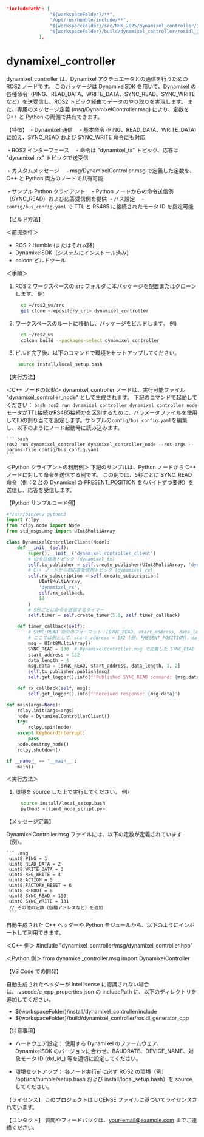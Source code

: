 ``` c_cpp_properties.json
"includePath": [
                "${workspaceFolder}/**",
                "/opt/ros/humble/include/**",
                "${workspaceFolder}/src/NHK_2025/dynamixel_controller/include/**",
                "${workspaceFolder}/build/dynamixel_controller/rosidl_generator_cpp"
            ],
```

# dynamixel_controller

dynamixel_controller は、Dynamixel アクチュエータとの通信を行うための ROS2 ノードです。
このパッケージは DynamixelSDK を用いて、Dynamixel の各種命令（PING、READ_DATA、WRITE_DATA、SYNC_READ、SYNC_WRITE など）を送受信し、ROS2 トピック経由でデータのやり取りを実現します。
また、専用のメッセージ定義 (msg/DynamixelController.msg) により、定数を C++ と Python の両側で共有できます。

【特徴】
・Dynamixel 通信
　- 基本命令 (PING、READ_DATA、WRITE_DATA) に加え、SYNC_READ および SYNC_WRITE 命令にも対応

・ROS2 インターフェース
　- 命令は "dynamixel_tx" トピック、応答は "dynamixel_rx" トピックで送受信

・カスタムメッセージ
　- msg/DynamixelController.msg で定義した定数を、C++ と Python 両方のノードで共有可能

・サンプル Python クライアント
　- Python ノードからの命令送信例（SYNC_READ）および応答受信例を提供
・バス設定
　- `config/bus_config.yaml` で TTL と RS485 に接続されたモータ ID を指定可能

【ビルド方法】

＜前提条件＞
- ROS 2 Humble (またはそれ以降)
- DynamixelSDK（システムにインストール済み）
- colcon ビルドツール

＜手順＞
1. ROS 2 ワークスペースの src フォルダに本パッケージを配置またはクローンします。
   例)
   ``` bash
     cd ~/ros2_ws/src
     git clone <repository_url> dynamixel_controller
    ```

2. ワークスペースのルートに移動し、パッケージをビルドします。
   例)
   ``` bash
     cd ~/ros2_ws
     colcon build --packages-select dynamixel_controller
    ```

3. ビルド完了後、以下のコマンドで環境をセットアップしてください。
    ``` bash
     source install/local_setup.bash
    ```

【実行方法】

＜C++ ノードの起動＞
dynamixel_controller ノードは、実行可能ファイル "dynamixel_controller_node" として生成されます。
下記のコマンドで起動してください：
    ``` bash
     ros2 run dynamixel_controller dynamixel_controller_node
    ```
モータがTTL接続かRS485接続かを区別するために、パラメータファイルを使用してIDの割り当てを設定します。サンプルの`config/bus_config.yaml`を編集し、以下のようにノード起動時に読み込みます。

    ``` bash
    ros2 run dynamixel_controller dynamixel_controller_node --ros-args --params-file config/bus_config.yaml
    ```
＜Python クライアントの利用例＞
下記のサンプルは、Python ノードから C++ ノードに対して命令を送信する例です。
この例では、5秒ごとに SYNC_READ 命令（例：2 台の Dynamixel の PRESENT_POSITION を4バイトずつ要求）を送信し、応答を受信します。

【Python サンプルコード例】
``` Python
#!/usr/bin/env python3
import rclpy
from rclpy.node import Node
from std_msgs.msg import UInt8MultiArray

class DynamixelControllerClient(Node):
    def __init__(self):
        super().__init__('dynamixel_controller_client')
        # 命令送信用トピック (dynamixel_tx)
        self.tx_publisher = self.create_publisher(UInt8MultiArray, 'dynamixel_tx', 10)
        # C++ ノードからの応答受信用トピック (dynamixel_rx)
        self.rx_subscription = self.create_subscription(
            UInt8MultiArray,
            'dynamixel_rx',
            self.rx_callback,
            10
        )
        # 5秒ごとに命令を送信するタイマー
        self.timer = self.create_timer(5.0, self.timer_callback)

    def timer_callback(self):
        # SYNC_READ 命令のフォーマット：[SYNC_READ, start_address, data_length, id1, id2, ...]
        # ここでは例として、start_address = 132 (例: PRESENT_POSITION)、data_length = 4、対象ID: 1, 2
        msg = UInt8MultiArray()
        SYNC_READ = 130  # DynamixelController.msg で定義した SYNC_READ (0x82)
        start_address = 132
        data_length = 4
        msg.data = [SYNC_READ, start_address, data_length, 1, 2]
        self.tx_publisher.publish(msg)
        self.get_logger().info(f'Published SYNC_READ command: {msg.data}')

    def rx_callback(self, msg):
        self.get_logger().info(f'Received response: {msg.data}')

def main(args=None):
    rclpy.init(args=args)
    node = DynamixelControllerClient()
    try:
        rclpy.spin(node)
    except KeyboardInterrupt:
        pass
    node.destroy_node()
    rclpy.shutdown()

if __name__ == '__main__':
    main()
```

＜実行方法＞
1. 環境を source した上で実行してください。
   例)
   ``` bash
     source install/local_setup.bash
     python3 <client_node_script.py>
    ```

【メッセージ定義】

DynamixelController.msg ファイルには、以下の定数が定義されています（例）。

    ``` .msg
     uint8 PING = 1
     uint8 READ_DATA = 2
     uint8 WRITE_DATA = 3
     uint8 REG_WRITE = 4
     uint8 ACTION = 5
     uint8 FACTORY_RESET = 6
     uint8 REBOOT = 8
     uint8 SYNC_READ = 130
     uint8 SYNC_WRITE = 131
     // その他の定数（各種アドレスなど）を追加
     ```

自動生成された C++ ヘッダーや Python モジュールから、以下のようにインポートして利用できます。

＜C++ 側＞
     #include "dynamixel_controller/msg/dynamixel_controller.hpp"

＜Python 側＞
     from dynamixel_controller.msg import DynamixelController

【VS Code での開発】

自動生成されたヘッダーが Intellisense に認識されない場合は、.vscode/c_cpp_properties.json の includePath に、以下のディレクトリを追加してください。
   - ${workspaceFolder}/install/dynamixel_controller/include
   - ${workspaceFolder}/build/dynamixel_controller/rosidl_generator_cpp

【注意事項】

- ハードウェア設定：
  使用する Dynamixel のファームウェア、DynamixelSDK のバージョンに合わせ、BAUDRATE、DEVICE_NAME、対象モータ ID (dxl_id_) 等を適切に設定してください。

- 環境セットアップ：
  各ノード実行前に必ず ROS2 の環境（例: /opt/ros/humble/setup.bash および install/local_setup.bash）を source してください。

【ライセンス】
このプロジェクトは LICENSE ファイルに基づいてライセンスされています。

【コンタクト】
質問やフィードバックは、your-email@example.com までご連絡ください.
